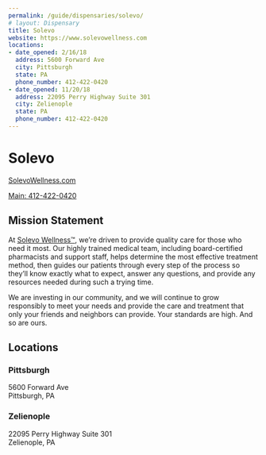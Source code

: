 ```yaml
---
permalink: /guide/dispensaries/solevo/
# layout: Dispensary
title: Solevo
website: https://www.solevowellness.com
locations:
- date_opened: 2/16/18
  address: 5600 Forward Ave
  city: Pittsburgh
  state: PA
  phone_number: 412-422-0420
- date_opened: 11/20/18
  address: 22095 Perry Highway Suite 301
  city: Zelienople
  state: PA
  phone_number: 412-422-0420
---
```

# Solevo
[SolevoWellness.com <i class="fas fa-globe float-right"></i>](https://www.solevowellness.com)

[Main: 412-422-0420 <i class="fas fa-phone float-right"></i>](tel:412-422-0420)

## Mission Statement
At [Solevo Wellness™](https://www.solevowellness.com), we’re driven to provide quality care for those who need it most. Our highly trained medical team, including board-certified pharmacists and support staff, helps determine the most effective treatment method, then guides our patients through every step of the process so they’ll know exactly what to expect, answer any questions, and provide any resources needed during such a trying time.

We are investing in our community, and we will continue to grow responsibly to meet your needs and provide the care and treatment that only your friends and neighbors can provide. Your standards are high. And so are ours.


## Locations <i class="fas fa-map-marked-alt float-right"></i>
### Pittsburgh

5600 Forward Ave<br>
Pittsburgh, PA

### Zelienople

22095 Perry Highway Suite 301<br>
Zelienople, PA


